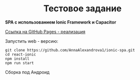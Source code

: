 <h1 align="center">Тестовое задание</h2>

 **SPA c использованием Ionic Framework и Capacitor**

 [Ссылка на GitHub Pages - реализация](https://annaalexandrova1.github.io/ionic-spa/)

Запустить web - версию:
```
git clone https://github.com/AnnaAlexandrova1/ionic-spa.git
cd react-ionic
npm install
npm run start
```
Сборка под Андроид

```

```

